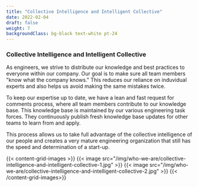 ```yaml
---
title: "Collective Intelligence and Intelligent Collective"
date: 2022-02-04
draft: false
weight: 7
backgroundClass: bg-black text-white pt-24
---
```


### Collective Intelligence and Intelligent Collective

As engineers, we strive to distribute our knowledge and best practices to everyone within our company. Our goal is to make sure all team members "know what the company knows." This reduces our reliance on induvidual experts and also helps us avoid making the same mistakes twice.

To keep our expertise up to date, we have a lean and fast request for comments process, where all team members contribute to our knowledge base. This knowledge base is maintained by our various engineering task forces. They continuously publish fresh knowledge base updates for other teams to learn from and apply.

This process allows us to take full advantage of the collective intelligence of our people and creates a very mature engineering organization that still has the speed and determination of a start-up.

{{< content-grid-images >}}
  {{< image src="/img/who-we-are/collective-intelligence-and-intelligent-collective-1.jpg" >}}
  {{< image src="/img/who-we-are/collective-intelligence-and-intelligent-collective-2.jpg" >}}
{{< /content-grid-images>}}
